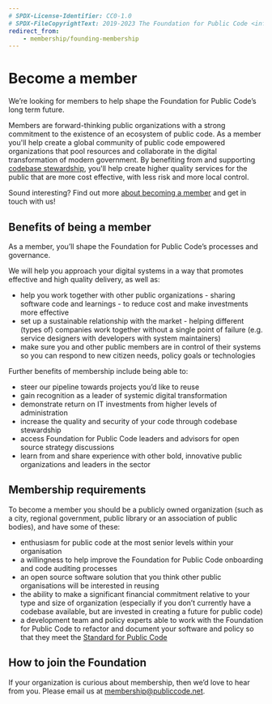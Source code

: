 ```yaml
---
# SPDX-License-Identifier: CC0-1.0
# SPDX-FileCopyrightText: 2019-2023 The Foundation for Public Code <info@publiccode.net>
redirect_from: 
    - membership/founding-membership
---
```


# Become a member

We’re looking for members to help shape the Foundation for Public Code’s long term future.

Members are forward-thinking public organizations with a strong commitment to the existence of an ecosystem of public code. As a member you'll help create a global community of public code empowered organizations that pool resources and collaborate in the digital transformation of modern government. By benefiting from and supporting [codebase stewardship](https://publiccode.net/codebase-stewardship/), you'll help create higher quality services for the public that are more cost effective, with less risk and more local control.

Sound interesting? Find out more [about becoming a member](https://about.publiccode.net/activities/membership-growth/) and get in touch with us!

## Benefits of being a member

As a member, you’ll shape the Foundation for Public Code’s processes and governance.

We will help you approach your digital systems in a way that promotes effective and high quality delivery, as well as:

* help you work together with other public organizations - sharing software code and learnings - to reduce cost and make investments more effective
* set up a sustainable relationship with the market - helping different (types of) companies work together without a single point of failure (e.g. service designers with developers with system maintainers)
* make sure you and other public members are in control of their systems so you can respond to new citizen needs, policy goals or technologies

Further benefits of membership include being able to:

* steer our pipeline towards projects you’d like to reuse
* gain recognition as a leader of systemic digital transformation
* demonstrate return on IT investments from higher levels of administration
* increase the quality and security of your code through codebase stewardship
* access Foundation for Public Code leaders and advisors for open source strategy discussions
* learn from and share experience with other bold, innovative public organizations and leaders in the sector

## Membership requirements

To become a member you should be a publicly owned organization (such as a city, regional government, public library or an association of public bodies), and have some of these:

* enthusiasm for public code at the most senior levels within your organisation
* a willingness to help improve the Foundation for Public Code onboarding and code auditing processes
* an open source software solution that you think other public organisations will be interested in reusing
* the ability to make a significant financial commitment relative to your type and size of organization (especially if you don’t currently have a codebase available, but are invested in creating a future for public code)
* a development team and policy experts able to work with the Foundation for Public Code to refactor and document your software and policy so that they meet the [Standard for Public Code](https://standard.publiccode.net)

## How to join the Foundation

If your organization is curious about membership, then we’d love to hear from you. Please email us at <membership@publiccode.net>.

